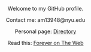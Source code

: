 <div id="header" align="center">
  <p>Welcome to my GitHub profile.</p>
  <p>Contact me: am13948@nyu.edu</p>
  <p>Personal page: <a href="https://amendahawi.github.io/amendahawi-directory/">Directory</a></p>
  <p>Read this: <a href="https://dunevc.vercel.app/pages/YajA8slpDyustEUGayv7">Forever on The Web</a></p>
</div>
